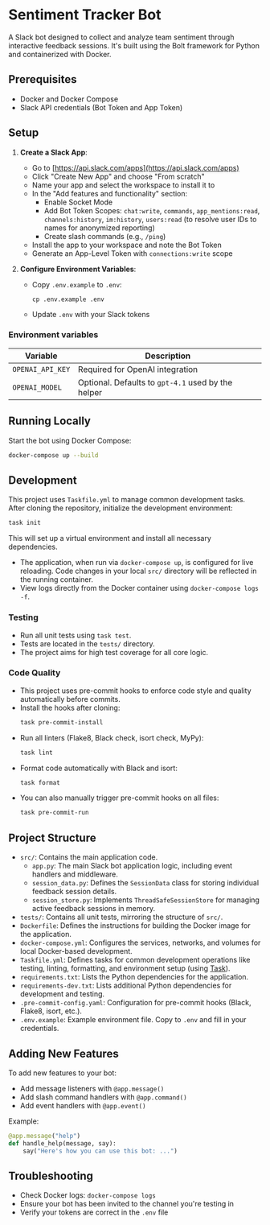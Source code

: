 # Sentiment Tracker Bot

A Slack bot designed to collect and analyze team sentiment through interactive feedback sessions. It's built using the Bolt framework for Python and containerized with Docker.


## Prerequisites

- Docker and Docker Compose
- Slack API credentials (Bot Token and App Token)

## Setup

1. **Create a Slack App**:
   - Go to [https://api.slack.com/apps](https://api.slack.com/apps)
   - Click "Create New App" and choose "From scratch"
   - Name your app and select the workspace to install it to
   - In the "Add features and functionality" section:
     - Enable Socket Mode
     - Add Bot Token Scopes: `chat:write`, `commands`, `app_mentions:read`, `channels:history`, `im:history`, `users:read` (to resolve user IDs to names for anonymized reporting)
     - Create slash commands (e.g., `/ping`)
   - Install the app to your workspace and note the Bot Token
   - Generate an App-Level Token with `connections:write` scope

2. **Configure Environment Variables**:
   - Copy `.env.example` to `.env`:
     ```
     cp .env.example .env
     ```
   - Update `.env` with your Slack tokens

### Environment variables

| Variable | Description |
|----------|-------------|
| `OPENAI_API_KEY` | Required for OpenAI integration |
| `OPENAI_MODEL` | Optional. Defaults to `gpt-4.1` used by the helper |

## Running Locally

Start the bot using Docker Compose:

```bash
docker-compose up --build
```

## Development

This project uses `Taskfile.yml` to manage common development tasks. After cloning the repository, initialize the development environment:

```bash
task init
```

This will set up a virtual environment and install all necessary dependencies.

- The application, when run via `docker-compose up`, is configured for live reloading. Code changes in your local `src/` directory will be reflected in the running container.
- View logs directly from the Docker container using `docker-compose logs -f`.

### Testing

- Run all unit tests using `task test`.
- Tests are located in the `tests/` directory.
- The project aims for high test coverage for all core logic.

### Code Quality

- This project uses pre-commit hooks to enforce code style and quality automatically before commits.
- Install the hooks after cloning:
  ```bash
  task pre-commit-install
  ```
- Run all linters (Flake8, Black check, isort check, MyPy):
  ```bash
  task lint
  ```
- Format code automatically with Black and isort:
  ```bash
  task format
  ```
- You can also manually trigger pre-commit hooks on all files:
  ```bash
  task pre-commit-run
  ```

## Project Structure

- `src/`: Contains the main application code.
  - `app.py`: The main Slack bot application logic, including event handlers and middleware.
  - `session_data.py`: Defines the `SessionData` class for storing individual feedback session details.
  - `session_store.py`: Implements `ThreadSafeSessionStore` for managing active feedback sessions in memory.
- `tests/`: Contains all unit tests, mirroring the structure of `src/`.
- `Dockerfile`: Defines the instructions for building the Docker image for the application.
- `docker-compose.yml`: Configures the services, networks, and volumes for local Docker-based development.
- `Taskfile.yml`: Defines tasks for common development operations like testing, linting, formatting, and environment setup (using [Task](https://taskfile.dev/)).
- `requirements.txt`: Lists the Python dependencies for the application.
- `requirements-dev.txt`: Lists additional Python dependencies for development and testing.
- `.pre-commit-config.yaml`: Configuration for pre-commit hooks (Black, Flake8, isort, etc.).
- `.env.example`: Example environment file. Copy to `.env` and fill in your credentials.

## Adding New Features

To add new features to your bot:
- Add message listeners with `@app.message()`
- Add slash command handlers with `@app.command()`
- Add event handlers with `@app.event()`

Example:
```python
@app.message("help")
def handle_help(message, say):
    say("Here's how you can use this bot: ...")
```

## Troubleshooting

- Check Docker logs: `docker-compose logs`
- Ensure your bot has been invited to the channel you're testing in
- Verify your tokens are correct in the `.env` file
